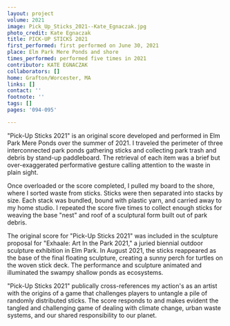 ```yaml
---
layout: project
volume: 2021
image: Pick_Up_Sticks_2021--Kate_Egnaczak.jpg
photo_credit: Kate Egnaczak
title: PICK-UP STICKS 2021
first_performed: first performed on June 30, 2021
place: Elm Park Mere Ponds and shore
times_performed: performed five times in 2021
contributor: KATE EGNACZAK
collaborators: []
home: Grafton/Worcester, MA
links: []
contact: ''
footnote: ''
tags: []
pages: '094-095'

---
```


"Pick-Up Sticks 2021" is an original score developed and performed in Elm Park Mere Ponds over the summer of 2021. I traveled the perimeter of three interconnected park ponds gathering sticks and collecting park trash and debris by stand-up paddleboard. The retrieval of each item was a brief but over-exaggerated performative gesture calling attention to the waste in plain sight. 

Once overloaded or the score completed, I pulled my board to the shore, where I sorted waste from sticks. Sticks were then separated into stacks by size. Each stack was bundled, bound with plastic yarn, and carried away to my home studio. I repeated the score five times to collect enough sticks for weaving the base "nest" and roof of a sculptural form built out of park debris. 

The original score for "Pick-Up Sticks 2021" was included in the sculpture proposal for "Exhaale: Art In the Park 2021," a juried biennial outdoor sculpture exhibition in Elm Park. In August 2021, the sticks reappeared as the base of the final floating sculpture, creating a sunny perch for turtles on the woven stick deck. The performance and sculpture animated and illuminated the swampy shallow ponds as ecosystems. 

"Pick-Up Sticks 2021" publically cross-references my action's as an artist with the origins of a game that challenges players to untangle a pile of randomly distributed sticks. The score responds to and makes evident the tangled and challenging game of dealing with climate change, urban waste systems, and our shared responsibility to our planet.
